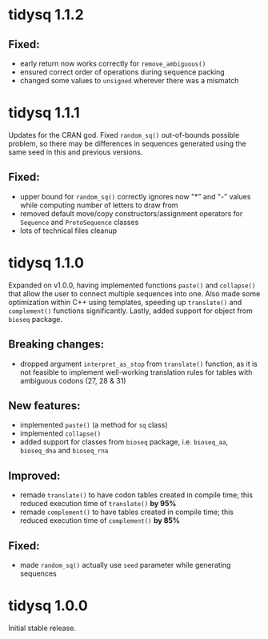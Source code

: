 # tidysq 1.1.2
## Fixed:
* early return now works correctly for `remove_ambiguous()`
* ensured correct order of operations during sequence packing
* changed some values to `unsigned` wherever there was a mismatch

# tidysq 1.1.1
Updates for the CRAN god. Fixed `random_sq()` out-of-bounds possible problem, so there may be differences in sequences generated using the same seed in this and previous versions.

## Fixed:
* upper bound for `random_sq()` correctly ignores now "*" and "-" values while computing number of letters to draw from
* removed default move/copy constructors/assignment operators for `Sequence` and `ProtoSequence` classes
* lots of technical files cleanup

# tidysq 1.1.0
Expanded on v1.0.0, having implemented functions `paste()` and `collapse()` that allow the user to connect multiple sequences into one. Also made some optimization within C++ using templates, speeding up `translate()` and `complement()` functions significantly. Lastly, added support for object from `bioseq` package.

## Breaking changes:
* dropped argument `interpret_as_stop` from `translate()` function, as it is not feasible to implement well-working translation rules for tables with ambiguous codons (27, 28 & 31)

## New features:
* implemented `paste()` (a method for `sq` class)
* implemented `collapse()`
* added support for classes from `bioseq` package, i.e. `bioseq_aa`, `bioseq_dna` and `bioseq_rna`

## Improved:
* remade `translate()` to have codon tables created in compile time; this reduced execution time of `translate()` **by 95%**
* remade `complement()` to have tables created in compile time; this reduced execution time of `complement()` **by 85%**

## Fixed:
* made `random_sq()` actually use `seed` parameter while generating sequences

# tidysq 1.0.0
Initial stable release.
